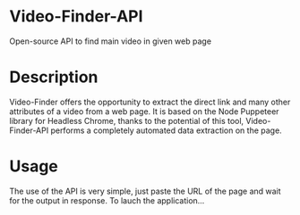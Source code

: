 # Video-Finder-API
Open-source API to find main video in given web page

# Description
Video-Finder offers the opportunity to extract the direct link and many other attributes of a video from a web page. 
It is based on the Node Puppeteer library for Headless Chrome, thanks to the potential of this tool, Video-Finder-API performs a completely automated data extraction on the page.

# Usage
The use of the API is very simple, just paste the URL of the page and wait for the output in response.
To lauch the application...
